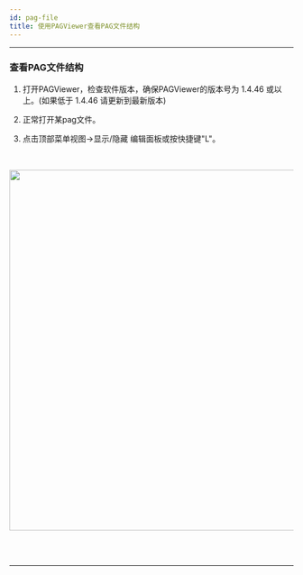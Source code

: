 ```yaml
---
id: pag-file
title: 使用PAGViewer查看PAG文件结构
---
```

---
### 查看PAG文件结构
1. 打开PAGViewer，检查软件版本，确保PAGViewer的版本号为 1.4.46 或以上。(如果低于 1.4.46 请更新到最新版本)

2. 正常打开某pag文件。

3. 点击顶部菜单视图->显示/隐藏 编辑面板或按快捷键"L"。


<img 
  src='/img/docs/pag-structure.png' 
  style='width: 640px; margin: 32px 0 48px 0' 
/>

---